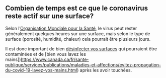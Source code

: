 ## Combien de temps est ce que le coronavirus reste actif sur une surface?

Selon l’[Organisation Mondiale pour la Santé](https://www.who.int/fr/emergencies/diseases/novel-coronavirus-2019/advice-for-public/q-a-coronaviruses), le virus peut rester généralement quelques heures sur une surface, mais selon le type de surface (porosité, humidité, chaleur) cela pourrait être plusieurs jours.

Il est donc important de bien [désinfecter vos surfaces](https://www.canada.ca/fr/sante-canada/services/medicaments-produits-sante/desinfectants/covid-19.html) qui pourraient être contaminées et de [bien vous lavez les mains])https://www.canada.ca/fr/sante-publique/services/publications/maladies-et-affections/evitez-propagation-du-covid-19-lavez-vos-mains.html) après les avoir touchées.
